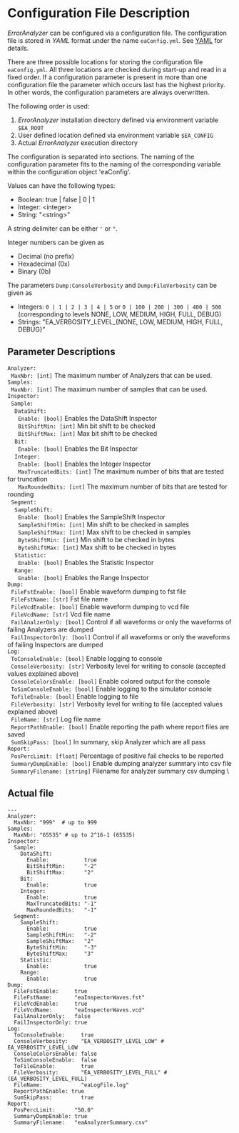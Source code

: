 # Configuration File Description
*ErrorAnalyzer* can be configured via a configuration file. The configuration file is stored in *YAML* format under the name `eaConfig.yml`. See [YAML](http://www.yaml.org) for details.  

There are three possible locations for storing the configuration file `eaConfig.yml`. All three locations are checked during start-up and read in a fixed order. If a configuration parameter is present in more than one configuration file the parameter which occurs last has the highest priority. In other words, the configuration parameters are always overwritten. 

The following order is used:
1. *ErrorAnalyzer* installation directory defined via environment variable `$EA_ROOT`
2. User defined location defined via environment variable `$EA_CONFIG`
3. Actual *ErrorAnalyzer* execution directory 

The configuration is separated into sections.
The naming of the configuration parameter fits to the naming of the corresponding variable within the configuration object 'eaConfig'.

Values can have the following types:

- Boolean: true | false | 0 | 1
- Integer: \<integer\>
- String: \"\<string\>\"

A string delimiter can be either `'` or `"`.

Integer numbers can be given as
- Decimal (no prefix)
- Hexadecimal (0x)
- Binary (0b)

The parameters `Dump:ConsoleVerbosity` and `Dump:FileVerbosity` can be given as
- Integers: `0 | 1 | 2 | 3 | 4 | 5` or `0 | 100 | 200 | 300 | 400 | 500` (corresponding to levels NONE, LOW, MEDIUM, HIGH, FULL, DEBUG)
- Strings: "EA_VERBOSITY_LEVEL_{NONE, LOW, MEDIUM, HIGH, FULL, DEBUG}"

## Parameter Descriptions
`Analyzer:`\
&nbsp;&nbsp;`MaxNbr: [int]` The maximum number of Analyzers that can be used. \
`Samples:` \
&nbsp;&nbsp;`MaxNbr: [int]` The maximum number of samples that can be used. \
`Inspector:` \
&nbsp;&nbsp;`Sample:` \
&nbsp;&nbsp;&nbsp;&nbsp;`DataShift:` \
&nbsp;&nbsp;&nbsp;&nbsp;&nbsp;&nbsp;`Enable: [bool]` Enables the DataShift Inspector \
&nbsp;&nbsp;&nbsp;&nbsp;&nbsp;&nbsp;`BitShiftMin: [int]` Min bit shift to be checked \
&nbsp;&nbsp;&nbsp;&nbsp;&nbsp;&nbsp;`BitShiftMax: [int]` Max bit shift to be checked \
&nbsp;&nbsp;&nbsp;&nbsp;`Bit:` \
&nbsp;&nbsp;&nbsp;&nbsp;&nbsp;&nbsp;`Enable: [bool]` Enables the Bit Inspector \
&nbsp;&nbsp;&nbsp;&nbsp;`Integer:` \
&nbsp;&nbsp;&nbsp;&nbsp;&nbsp;&nbsp;`Enable: [bool]` Enables the Integer Inspector \
&nbsp;&nbsp;&nbsp;&nbsp;&nbsp;&nbsp;`MaxTruncatedBits: [int]` The maximum number of bits that are tested for truncation \
&nbsp;&nbsp;&nbsp;&nbsp;&nbsp;&nbsp;`MaxRoundedBits: [int]` The maximum number of bits that are tested for rounding \
&nbsp;&nbsp;`Segment:` \
&nbsp;&nbsp;&nbsp;&nbsp;`SampleShift:` \
&nbsp;&nbsp;&nbsp;&nbsp;&nbsp;&nbsp;`Enable: [bool]` Enables the SampleShift Inspector \
&nbsp;&nbsp;&nbsp;&nbsp;&nbsp;&nbsp;`SampleShiftMin: [int]` Min shift to be checked in samples \
&nbsp;&nbsp;&nbsp;&nbsp;&nbsp;&nbsp;`SampleShiftMax: [int]` Max shift to be checked in samples \
&nbsp;&nbsp;&nbsp;&nbsp;&nbsp;&nbsp;`ByteShiftMin: [int]` Min shift to be checked in bytes \
&nbsp;&nbsp;&nbsp;&nbsp;&nbsp;&nbsp;`ByteShiftMax: [int]` Max shift to be checked in bytes \
&nbsp;&nbsp;&nbsp;&nbsp;`Statistic:` \
&nbsp;&nbsp;&nbsp;&nbsp;&nbsp;&nbsp;`Enable: [bool]` Enables the Statistic Inspector \
&nbsp;&nbsp;&nbsp;&nbsp;`Range:` \
&nbsp;&nbsp;&nbsp;&nbsp;&nbsp;&nbsp;`Enable: [bool]` Enables the Range Inspector \
`Dump:`\
&nbsp;&nbsp;`FileFstEnable: [bool]` Enable waveform dumping to fst file \
&nbsp;&nbsp;`FileFstName: [str]` Fst file name \
&nbsp;&nbsp;`FileVcdEnable: [bool]` Enable waveform dumping to vcd file \
&nbsp;&nbsp;`FileVcdName: [str]` Vcd file name \
&nbsp;&nbsp;`FailAnalzerOnly: [bool]` Control if all waveforms or only the waveforms of failing Analyzers are dumped \
&nbsp;&nbsp;`FailInspectorOnly: [bool]` Control if all waveforms or only the waveforms of failing Inspectors are dumped \
`Log:` \
&nbsp;&nbsp;`ToConsoleEnable: [bool]` Enable logging to console \
&nbsp;&nbsp;`ConsoleVerbosity: [str]` Verbosity level for writing to console (accepted values explained above) \
&nbsp;&nbsp;`ConsoleColorsEnable: [bool]` Enable colored output for the console
&nbsp;&nbsp;`ToSimConsoleEnable: [bool]` Enable logging to the simulator console
&nbsp;&nbsp;`ToFileEnable: [bool]` Enable logging to file \
&nbsp;&nbsp;`FileVerbosity: [str]` Verbosity level for writing to file (accepted values explained above) \
&nbsp;&nbsp;`FileName: [str]` Log file name \
&nbsp;&nbsp;`ReportPathEnable: [bool]` Enable reporting the path where report files are saved \
&nbsp;&nbsp;`SumSkipPass: [bool]` In summary, skip Analyzer which are all pass \
`Report:` \
&nbsp;&nbsp;`PosPercLimit: [float]` Percentage of positive fail checks to be reported \
&nbsp;&nbsp;`SummaryDumpEnable: [bool]` Enable dumping analyzer summary into csv file \
&nbsp;&nbsp;`SummaryFilename: [string]` Filename for analyzer summary csv dumping \


## Actual file

```
---
Analyzer:
  MaxNbr: "999"  # up to 999
Samples:
  MaxNbr: "65535" # up to 2^16-1 (65535)
Inspector:
  Sample:
    DataShift:
      Enable:           true
      BitShiftMin:      "-2"
      BitShiftMax:      "2"
    Bit:
      Enable:           true
    Integer:
      Enable:           true
      MaxTruncatedBits: "-1"
      MaxRoundedBits:   "-1"
  Segment:
    SampleShift:
      Enable:           true
      SampleShiftMin:   "-2"
      SampleShiftMax:   "2"
      ByteShiftMin:     "-3"
      ByteShiftMax:     "3"
    Statistic:
      Enable:           true
    Range:
      Enable:           true
Dump:
  FileFstEnable:     true
  FileFstName:       "eaInspectorWaves.fst"
  FileVcdEnable:     true
  FileVcdName:       "eaInspectorWaves.vcd"
  FailAnalzerOnly:   false
  FailInspectorOnly: true
Log:
  ToConsoleEnable:     true
  ConsoleVerbosity:    "EA_VERBOSITY_LEVEL_LOW" # EA_VERBOSITY_LEVEL_LOW
  ConsoleColorsEnable: false
  ToSimConsoleEnable:  false
  ToFileEnable:        true
  FileVerbosity:       "EA_VERBOSITY_LEVEL_FULL" # (EA_VERBOSITY_LEVEL_FULL)
  FileName:            "eaLogFile.log"
  ReportPathEnable: true
  SumSkipPass:         true
Report:
  PosPercLimit:      "50.0"
  SummaryDumpEnable: true
  SummaryFilename:   "eaAnalyzerSummary.csv"
```
